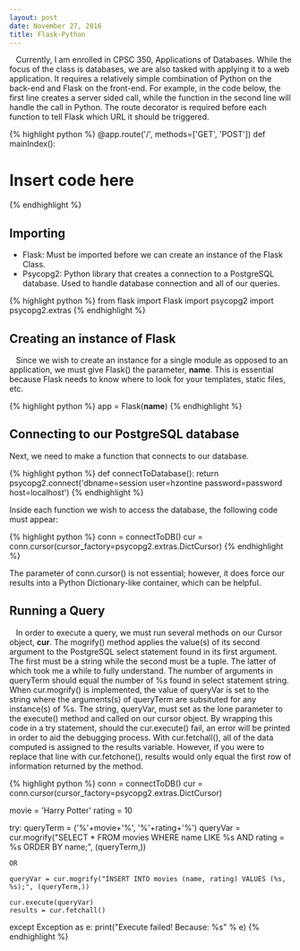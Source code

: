 ```yaml
---
layout: post
date: November 27, 2016
title: Flask-Python
---
```



&nbsp;&nbsp;&nbsp;Currently, I am enrolled in CPSC 350, Applications of Databases. While the focus of the class is databases, we are also tasked with applying it to a web application. It requires a relatively simple combination of Python on the back-end and Flask on the front-end. For example, in the code below, the first line creates a server sided call, while the function in the second line will handle the call in Python. The route decorator is required before each function to tell Flask which URL it should be triggered.

{% highlight python %}
@app.route('/', methods=['GET', 'POST'])
def mainIndex():
  # Insert code here
{% endhighlight %}

## Importing
  * Flask: Must be imported before we can create an instance of the Flask Class.
  * Psycopg2: Python library that creates a connection to a PostgreSQL database. Used to handle database connection and all of our queries.

{% highlight python %}
  from flask import Flask
  import psycopg2
  import psycopg2.extras
{% endhighlight %}

## Creating an instance of Flask

&nbsp;&nbsp;&nbsp;Since we wish to create an instance for a single module as opposed to an application, we must give Flask() the parameter, __name__. This is essential because Flask needs to know where to look for your templates, static files, etc.

{% highlight python %}
app = Flask(__name__)
{% endhighlight %}

## Connecting to our PostgreSQL database

Next, we need to make a function that connects to our database.

{% highlight python %}
  def connectToDatabase():
    return psycopg2.connect('dbname=session user=hzontine password=password host=localhost')
{% endhighlight %}
 
Inside each function we wish to access the database, the following code must appear:

{% highlight python %}
  conn = connectToDB()
  cur = conn.cursor(cursor_factory=psycopg2.extras.DictCursor)
{% endhighlight %}

The parameter of conn.cursor() is not essential; however, it does force our results into a Python Dictionary-like container, which can be helpful.

## Running a Query

&nbsp;&nbsp;&nbsp;In order to execute a query, we must run several methods on our Cursor object, **cur**. The mogrify() method applies the value(s) of its second argument to the PostgreSQL select statement found in its first argument. The first must be a string while the second must be a tuple. The latter of which took me a while to fully understand. The number of arguments in queryTerm should equal the number of %s found in select statement string. When cur.mogrify() is implemented, the value of queryVar is set to the string where the arguments(s) of queryTerm are subsituted for any instance(s) of %s. The string, queryVar, must set as the lone parameter to the execute() method and called on our cursor object. By wrapping this code in a try statement, should the cur.execute() fail, an error will be printed in order to aid the debugging process. With cur.fetchall(), all of the data computed is assigned to the results variable. However, if you were to replace that line with cur.fetchone(), results would only equal the first row of information returned by the method. 

{% highlight python %}
  conn = connectToDB()
  cur = conn.cursor(cursor_factory=psycopg2.extras.DictCursor)

  movie = 'Harry Potter'
  rating = 10

  try:
    queryTerm = ('%'+movie+'%', '%'+rating+'%')
    queryVar = cur.mogrify("SELECT * FROM movies WHERE name LIKE %s AND rating = %s ORDER BY name;", (queryTerm,))

    OR

    queryVar = cur.mogrify("INSERT INTO movies (name, rating) VALUES (%s, %s);", (queryTerm,))

    cur.execute(queryVar)
    results = cur.fetchall()
  except Exception as e:
    print("Execute failed! Because: %s" % e)
{% endhighlight %}








